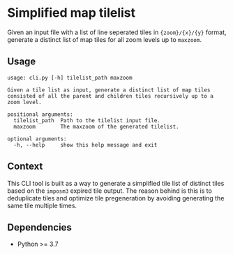 # Simplified map tilelist

Given an input file with a list of line seperated tiles in `{zoom}/{x}/{y}` format, generate a distinct list of map tiles for all zoom levels up to `maxzoom`.

## Usage

```
usage: cli.py [-h] tilelist_path maxzoom

Given a tile list as input, generate a distinct list of map tiles consisted of all the parent and children tiles recursively up to a zoom level.

positional arguments:
  tilelist_path  Path to the tilelist input file.
  maxzoom        The maxzoom of the generated tilelist.

optional arguments:
  -h, --help     show this help message and exit
```

## Context

This CLI tool is built as a way to generate a simplified tile list of distinct tiles based on the `imposm3` expired tile output. The reason behind is this is to deduplicate tiles and optimize tile pregeneration by avoiding generating the same tile multiple times.

## Dependencies

- Python >= 3.7
